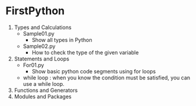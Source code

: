 # FirstPython
1. Types and Calculations
    - Sample01.py
        - Show all types in Python   
    - Sample02.py
        - How to check the type of the given variable   
2. Statements and Loops   
    - For01.py
        - Show basic python code segments using for loops  
    - while loop : when you know the condition must be satisfied, you can use a while loop. 
3. Functions and Generators
4. Modules and Packages


